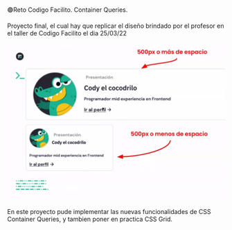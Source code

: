 🟣Reto Codigo Facilito. Container Queries.

Proyecto final, el cual hay que replicar el diseño brindado por el profesor en el taller de Codigo Facilito el dia 25/03/22

![](/diseño.jpg)

En este proyecto pude implementar las nuevas funcionalidades de CSS Container Queries, y tambien poner en practica CSS Grid.
